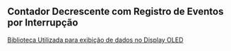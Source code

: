 ## Contador Decrescente com Registro de Eventos por Interrupção

[Biblioteca Utilizada para exibição de dados no Display OLED](https://github.com/BitDogLab/BitDogLab-C/tree/main/ssd1306)